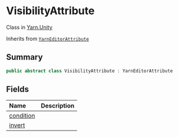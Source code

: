 # VisibilityAttribute

Class in [Yarn.Unity](/docs/api/csharp/yarn.unity.md)

Inherits from [`YarnEditorAttribute`](/docs/api/csharp/yarn.unity.yarneditorattribute.md)

## Summary



```csharp
public abstract class VisibilityAttribute : YarnEditorAttribute
```

## Fields

|Name|Description|
|:---|:---|
|[condition](/docs/api/csharp/yarn.unity.visibilityattribute.condition.md)||
|[invert](/docs/api/csharp/yarn.unity.visibilityattribute.invert.md)||

